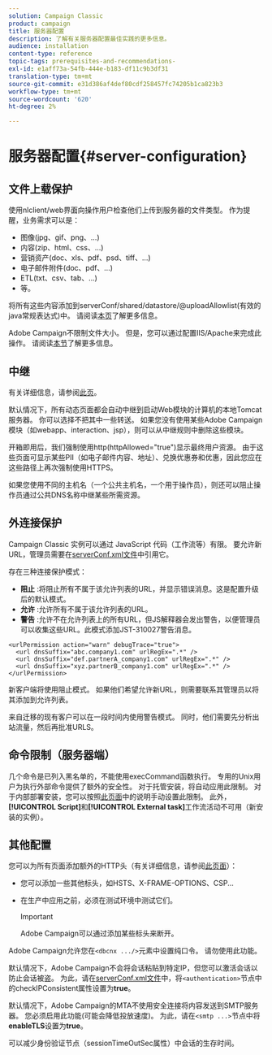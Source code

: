```yaml
---
solution: Campaign Classic
product: campaign
title: 服务器配置
description: 了解有关服务器配置最佳实践的更多信息。
audience: installation
content-type: reference
topic-tags: prerequisites-and-recommendations-
exl-id: e1aff73a-54fb-444e-b183-df11c9b3df31
translation-type: tm+mt
source-git-commit: e31d386af4def80cdf258457fc74205b1ca823b3
workflow-type: tm+mt
source-wordcount: '620'
ht-degree: 2%

---
```


# 服务器配置{#server-configuration}

## 文件上载保护

使用nlclient/web界面向操作用户检查他们上传到服务器的文件类型。 作为提醒，业务需求可以是：

* 图像(jpg、gif、png、...)
* 内容(zip、html、css、...)
* 营销资产(doc、xls、pdf、psd、tiff、...)
* 电子邮件附件(doc、pdf、...)
* ETL(txt、csv、tab、...)
* 等。

将所有这些内容添加到serverConf/shared/datastore/@uploadAllowlist(有效的java常规表达式)中。 请阅读[本页](../../installation/using/configuring-campaign-server.md#limiting-uploadable-files)了解更多信息。

Adobe Campaign不限制文件大小。 但是，您可以通过配置IIS/Apache来完成此操作。 请阅读[本节](../../installation/using/web-server-configuration.md)了解更多信息。

## 中继

有关详细信息，请参阅[此页](../../installation/using/configuring-campaign-server.md#dynamic-page-security-and-relays)。

默认情况下，所有动态页面都会自动中继到启动Web模块的计算机的本地Tomcat服务器。 你可以选择不把其中一些转送。 如果您没有使用某些Adobe Campaign模块（如webapp、interaction、jsp），则可以从中继规则中删除这些模块。

开箱即用后，我们强制使用http(httpAllowed=&quot;true&quot;)显示最终用户资源。 由于这些页面可显示某些PII（如电子邮件内容、地址）、兑换优惠券和优惠，因此您应在这些路径上再次强制使用HTTPS。

如果您使用不同的主机名（一个公共主机名，一个用于操作员），则还可以阻止操作员通过公共DNS名称中继某些所需资源。

## 外连接保护

Campaign Classic 实例可以通过 JavaScript 代码（工作流等）有限。 要允许新URL，管理员需要在[serverConf.xml文件](../../installation/using/the-server-configuration-file.md)中引用它。

存在三种连接保护模式：

* **阻止** :将阻止所有不属于该允许列表的URL，并显示错误消息。这是配置升级后的默认模式。
* **允许** :允许所有不属于该允许列表的URL。
* **警告** :允许不在允许列表上的所有URL，但JS解释器会发出警告，以便管理员可以收集这些URL。此模式添加JST-310027警告消息。

```
<urlPermission action="warn" debugTrace="true">
  <url dnsSuffix="abc.company1.com" urlRegEx=".*" />
  <url dnsSuffix="def.partnerA_company1.com" urlRegEx=".*" />
  <url dnsSuffix="xyz.partnerB_company1.com" urlRegEx=".*" />
</urlPermission>
```

新客户端将使用阻止模式。 如果他们希望允许新URL，则需要联系其管理员以将其添加到允许列表。

来自迁移的现有客户可以在一段时间内使用警告模式。 同时，他们需要先分析出站流量，然后再批准URLS。

## 命令限制（服务器端）

几个命令是已列入黑名单的，不能使用execCommand函数执行。 专用的Unix用户为执行外部命令提供了额外的安全性。 对于托管安装，将自动应用此限制。 对于内部部署安装，您可以按照[此页面](../../installation/using/configuring-campaign-server.md#restricting-authorized-external-commands)中的说明手动设置此限制。 此外，**[!UICONTROL Script]**&#x200B;和&#x200B;**[!UICONTROL External task]**&#x200B;工作流活动不可用（新安装的实例）。

## 其他配置

您可以为所有页面添加额外的HTTP头（有关详细信息，请参阅[此页面](../../installation/using/configuring-campaign-server.md#restricting-authorized-external-commands)）：

* 您可以添加一些其他标头，如HSTS、X-FRAME-OPTIONS、CSP...
* 在生产中应用之前，必须在测试环境中测试它们。

   >[!IMPORTANT]
   >
   >Adobe Campaign可以通过添加某些标头来断开。

Adobe Campaign允许您在`<dbcnx .../>`元素中设置纯口令。 请勿使用此功能。

默认情况下，Adobe Campaign不会将会话粘贴到特定IP，但您可以激活会话以防止会话被盗。 为此，请在[serverConf.xml文件](../../installation/using/the-server-configuration-file.md)中，将`<authentication>`节点中的checkIPConsistent属性设置为&#x200B;**true**。

默认情况下，Adobe Campaign的MTA不使用安全连接将内容发送到SMTP服务器。 您必须启用此功能(可能会降低投放速度)。 为此，请在`<smtp ...>`节点中将&#x200B;**enableTLS**&#x200B;设置为&#x200B;**true**。

可以减少身份验证节点（sessionTimeOutSec属性）中会话的生存时间。
